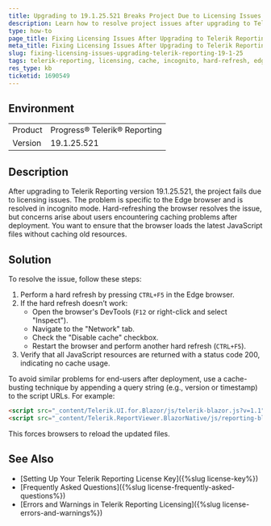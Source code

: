```yaml
---
title: Upgrading to 19.1.25.521 Breaks Project Due to Licensing Issues
description: Learn how to resolve project issues after upgrading to Telerik Reporting 19.1.25.521, including browser caching problems and deployment concerns.
type: how-to
page_title: Fixing Licensing Issues After Upgrading to Telerik Reporting 19.1.25.521
meta_title: Fixing Licensing Issues After Upgrading to Telerik Reporting 19.1.25.521
slug: fixing-licensing-issues-upgrading-telerik-reporting-19-1-25
tags: telerik-reporting, licensing, cache, incognito, hard-refresh, edge-browser, deployment, nuget
res_type: kb
ticketid: 1690549
---
```


## Environment

<table>
    <tbody>
        <tr>
            <td> Product </td>
            <td> Progress® Telerik® Reporting </td>
        </tr>
        <tr>
            <td> Version </td>
            <td> 19.1.25.521 </td>
        </tr>
    </tbody>
</table>

## Description

After upgrading to Telerik Reporting version 19.1.25.521, the project fails due to licensing issues. The problem is specific to the Edge browser and is resolved in incognito mode. Hard-refreshing the browser resolves the issue, but concerns arise about users encountering caching problems after deployment. You want to ensure that the browser loads the latest JavaScript files without caching old resources.

## Solution

To resolve the issue, follow these steps:

1. Perform a hard refresh by pressing `CTRL+F5` in the Edge browser.
1. If the hard refresh doesn’t work:
   - Open the browser's DevTools (`F12` or right-click and select "Inspect").
   - Navigate to the "Network" tab.
   - Check the "Disable cache" checkbox.
   - Restart the browser and perform another hard refresh (`CTRL+F5`).
1. Verify that all JavaScript resources are returned with a status code 200, indicating no cache usage.

To avoid similar problems for end-users after deployment, use a cache-busting technique by appending a query string (e.g., version or timestamp) to the script URLs. For example:

````html
<script src="_content/Telerik.UI.for.Blazor/js/telerik-blazor.js?v=1.1"></script>
<script src="_content/Telerik.ReportViewer.BlazorNative/js/reporting-blazor-viewer.js?v=1.1"></script>
````

This forces browsers to reload the updated files.

## See Also

* [Setting Up Your Telerik Reporting License Key]({%slug license-key%})
* [Frequently Asked Questions]({%slug license-frequently-asked-questions%})
* [Errors and Warnings in Telerik Reporting Licensing]({%slug license-errors-and-warnings%})
